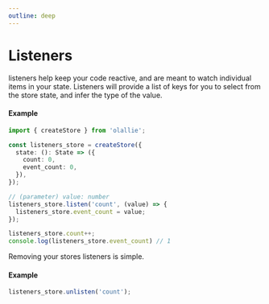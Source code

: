 ```yaml
---
outline: deep
---
```

# Listeners

listeners help keep your code reactive, and are meant to watch individual items in your state. Listeners will provide a list of keys for you to select from the store state, and infer the type of the value.

#### Example
```typescript
import { createStore } from 'olallie';

const listeners_store = createStore({
  state: (): State => ({
    count: 0,
    event_count: 0,
  }),
});

// (parameter) value: number
listeners_store.listen('count', (value) => {
  listeners_store.event_count = value;
});

listeners_store.count++;
console.log(listeners_store.event_count) // 1
```

Removing your stores listeners is simple.

#### Example
```typescript
listeners_store.unlisten('count');
```